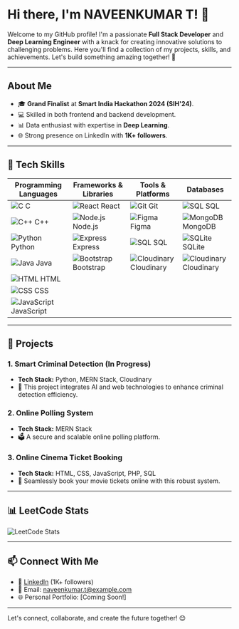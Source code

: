 # Hi there, I'm NAVEENKUMAR T! 👋

Welcome to my GitHub profile! I'm a passionate **Full Stack Developer** and **Deep Learning Engineer** with a knack for creating innovative solutions to challenging problems. Here you'll find a collection of my projects, skills, and achievements. Let's build something amazing together! 🚀

---

## About Me

- 🎓 **Grand Finalist** at **Smart India Hackathon 2024 (SIH'24)**.
- 💻 Skilled in both frontend and backend development.
- 📊 Data enthusiast with expertise in **Deep Learning**.
- 🌐 Strong presence on LinkedIn with **1K+ followers**.

---

## 🔧 Tech Skills

| **Programming Languages** | **Frameworks & Libraries** | **Tools & Platforms** | **Databases** |
|--------------------------|----------------------------|------------------------|----------------|
| ![C](https://img.icons8.com/color/48/000000/c-programming.png) C            | ![React](https://img.icons8.com/color/48/000000/react-native.png) React         | ![Git](https://img.icons8.com/color/48/000000/git.png) Git       | ![SQL](https://img.icons8.com/color/48/000000/sql.png) SQL |
| ![C++](https://img.icons8.com/color/48/000000/c-plus-plus-logo.png) C++      | ![Node.js](https://img.icons8.com/color/48/000000/nodejs.png) Node.js     | ![Figma](https://img.icons8.com/color/48/000000/figma.png) Figma | ![MongoDB](https://img.icons8.com/color/48/000000/mongodb.png) MongoDB |
| ![Python](https://img.icons8.com/color/48/000000/python.png) Python         | ![Express](https://img.icons8.com/color/48/000000/express.png) Express     | ![SQL](https://img.icons8.com/color/48/000000/sql.png) SQL       | ![SQLite](https://img.icons8.com/color/48/000000/sqlite.png) SQLite |
| ![Java](https://img.icons8.com/color/48/000000/java-coffee-cup-logo.png) Java | ![Bootstrap](https://img.icons8.com/color/48/000000/bootstrap.png) Bootstrap | ![Cloudinary](https://img.icons8.com/cloud/48/000000/cloud.png) Cloudinary | ![Cloudinary](https://img.icons8.com/cloud/48/000000/cloud.png) Cloudinary |
| ![HTML](https://img.icons8.com/color/48/000000/html-5.png) HTML             |                                            |                          |                          |
| ![CSS](https://img.icons8.com/color/48/000000/css3.png) CSS                 |                                            |                          |                          |
| ![JavaScript](https://img.icons8.com/color/48/000000/javascript.png) JavaScript |                                        |                          |                          |

---

## 📂 Projects

### 1. **Smart Criminal Detection**  (In Progress)
   - **Tech Stack:** Python, MERN Stack, Cloudinary
   - 🚀 This project integrates AI and web technologies to enhance criminal detection efficiency.

### 2. **Online Polling System** 
   - **Tech Stack:** MERN Stack
   - 🗳️ A secure and scalable online polling platform.

### 3. **Online Cinema Ticket Booking** 
   - **Tech Stack:** HTML, CSS, JavaScript, PHP, SQL
   - 🎥 Seamlessly book your movie tickets online with this robust system.

---

## 📊 LeetCode Stats
![LeetCode Stats](https://leetcard.jacoblin.cool/Naveenkumar7125?theme=light&ext=heatmap&font=Arial)

---

## 📫 Connect With Me

- 💼 [LinkedIn]([https://www.linkedin.com/in/naveenkumar-t](https://www.linkedin.com/in/naveenkumar-t-683306320/)) (1K+ followers)
- 📧 Email: naveenkumar.t@example.com
- 🌐 Personal Portfolio: [Coming Soon!]

---

Let's connect, collaborate, and create the future together! 😊
